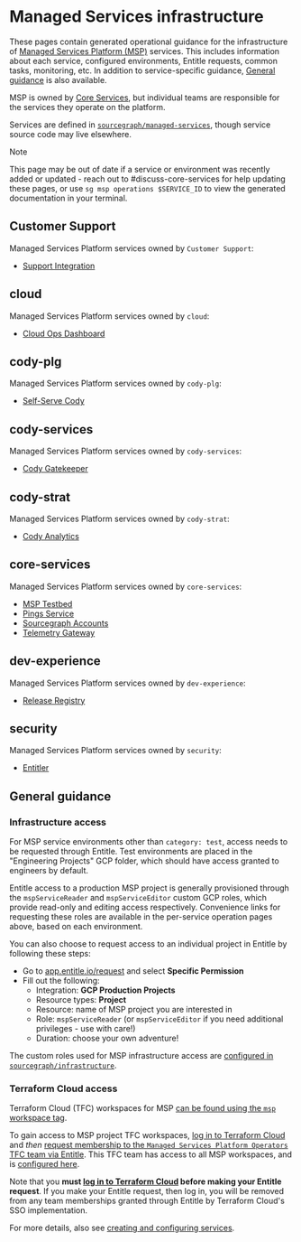 # Managed Services infrastructure

<!--
Generated documentation; DO NOT EDIT. Regenerate using this command: 'sg msp operations generate-handbook-pages'

Last updated: 2024-03-25 13:00:34.359027 +0000 UTC
Generated from: https://github.com/sourcegraph/managed-services/tree/bdaf667a313049d290d23d5d5916729b09509952
-->

These pages contain generated operational guidance for the infrastructure of [Managed Services Platform (MSP)](../teams/core-services/managed-services/platform.md) services.
This includes information about each service, configured environments, Entitle requests, common tasks, monitoring, etc.
In addition to service-specific guidance, [General guidance](#general-guidance) is also available.

MSP is owned by [Core Services](../teams/core-services/index.md), but individual teams are responsible for the services they operate on the platform.

Services are defined in [`sourcegraph/managed-services`](https://github.com/sourcegraph/managed-services), though service source code may live elsewhere.

> [!NOTE]
> This page may be out of date if a service or environment was recently added or updated - reach out to #discuss-core-services for help updating these pages, or use `sg msp operations $SERVICE_ID` to view the generated documentation in your terminal.

## Customer Support

Managed Services Platform services owned by `Customer Support`:

- [Support Integration](./support-integration.md)

## cloud

Managed Services Platform services owned by `cloud`:

- [Cloud Ops Dashboard](./cloud-ops.md)

## cody-plg

Managed Services Platform services owned by `cody-plg`:

- [Self-Serve Cody](./sams.md)

## cody-services

Managed Services Platform services owned by `cody-services`:

- [Cody Gatekeeper](./gatekeeper.md)

## cody-strat

Managed Services Platform services owned by `cody-strat`:

- [Cody Analytics](./cody-analytics.md)

## core-services

Managed Services Platform services owned by `core-services`:

- [MSP Testbed](./msp-testbed.md)
- [Pings Service](./pings.md)
- [Sourcegraph Accounts](./sourcegraph-accounts.md)
- [Telemetry Gateway](./telemetry-gateway.md)

## dev-experience

Managed Services Platform services owned by `dev-experience`:

- [Release Registry](./releaseregistry.md)

## security

Managed Services Platform services owned by `security`:

- [Entitler](./entitler.md)

## General guidance

### Infrastructure access

For MSP service environments other than `category: test`, access needs to be requested through Entitle.
Test environments are placed in the "Engineering Projects" GCP folder, which should have access granted to engineers by default.

Entitle access to a production MSP project is generally provisioned through the `mspServiceReader` and `mspServiceEditor` custom GCP roles, which provide read-only and editing access respectively.
Convenience links for requesting these roles are available in the per-service operation pages above, based on each environment.

You can also choose to request access to an individual project in Entitle by following these steps:

- Go to [app.entitle.io/request](https://app.entitle.io/request) and select **Specific Permission**
- Fill out the following:
  - Integration: **GCP Production Projects**
  - Resource types: **Project**
  - Resource: name of MSP project you are interested in
  - Role: `mspServiceReader` (or `mspServiceEditor` if you need additional privileges - use with care!)
  - Duration: choose your own adventure!

The custom roles used for MSP infrastructure access are [configured in `sourcegraph/infrastructure`](https://github.com/sourcegraph/infrastructure/blob/main/gcp/custom-roles/msp.tf).

### Terraform Cloud access

Terraform Cloud (TFC) workspaces for MSP [can be found using the `msp` workspace tag](https://app.terraform.io/app/sourcegraph/workspaces?tag=msp).

To gain access to MSP project TFC workspaces, [log in to Terraform Cloud](https://app.terraform.io/app/sourcegraph) and _then_ [request membership to the `Managed Services Platform Operators` TFC team via Entitle](https://app.entitle.io/request?data=eyJkdXJhdGlvbiI6IjM2MDAiLCJqdXN0aWZpY2F0aW9uIjoiRU5URVIgSlVTVElGSUNBVElPTiBIRVJFIiwicm9sZUlkcyI6W3siaWQiOiJiMzg3MzJjYy04OTUyLTQ2Y2QtYmIxZS1lZjI2ODUwNzIyNmIiLCJ0aHJvdWdoIjoiYjM4NzMyY2MtODk1Mi00NmNkLWJiMWUtZWYyNjg1MDcyMjZiIiwidHlwZSI6InJvbGUifV19).
This TFC team has access to all MSP workspaces, and is [configured here](https://sourcegraph.sourcegraph.com/github.com/sourcegraph/infrastructure/-/blob/terraform-cloud/terraform.tfvars?L44:1-48:4).

Note that you **must [log in to Terraform Cloud](https://app.terraform.io/app/sourcegraph) before making your Entitle request**.
If you make your Entitle request, then log in, you will be removed from any team memberships granted through Entitle by Terraform Cloud's SSO implementation.

For more details, also see [creating and configuring services](https://github.com/sourcegraph/managed-services#operations).
